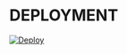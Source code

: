 # DEPLOYMENT

[![Deploy](https://www.herokucdn.com/deploy/button.svg)](https://heroku.com/deploy?template=https://github.com/HeroxXd/senorita)




